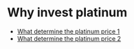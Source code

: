 # Why invest platinum

- [What determine the platinum price 1](https://www.zhihu.com/question/27996848?from=profile_question_card)
- [What determine the platinum price 2](https://finance.sina.com.cn/money/nmetal/qtgjs/2019-10-18/doc-iicezuev2989208.shtml)
